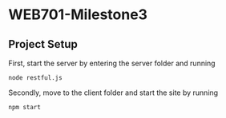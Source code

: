 # WEB701-Milestone3

## Project Setup

First, start the server by entering the server folder and running 
```
node restful.js
```

Secondly, move to the client folder and start the site by running
```
npm start
```